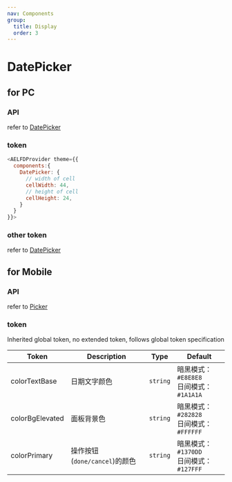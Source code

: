 ```yaml
---
nav: Components
group:
  title: Display
  order: 3
---
```


# DatePicker

## for PC

<code src="./demos/pc.tsx"></code>

### API

refer to [DatePicker](https://ant-design.antgroup.com/components/date-picker-cn#%E5%85%B1%E5%90%8C%E7%9A%84-api)

### token

```js
<AELFDProvider theme={{
  components:{
    DatePicker: {
      // width of cell
      cellWidth: 44,
      // height of cell
      cellHeight: 24,
    }
  }
}}>
```

### other token

refer to [DatePicker](https://ant.design/components/date-picker-cn#%E4%B8%BB%E9%A2%98%E5%8F%98%E9%87%8Fdesign-token)

## for Mobile

<code src="./demos/mobile.tsx"></code>

### API

refer to [Picker](https://mobile.ant.design/zh/components/picker/#%E5%B1%9E%E6%80%A7-2)

### token

Inherited global token, no extended token, follows global token specification

| Token | Description | Type | Default |
| --- | --- | --- | --- |
| colorTextBase | 日期文字颜色 | `string` | 暗黑模式：`#E8E8E8` <br>日间模式：`#1A1A1A` |
| colorBgElevated | 面板背景色 | `string` | 暗黑模式：`#282828` <br>日间模式：`#FFFFFF` |
| colorPrimary | 操作按钮(`done/cancel`)的颜色 | `string` | 暗黑模式：`#1370DD` <br>日间模式：`#127FFF` |
